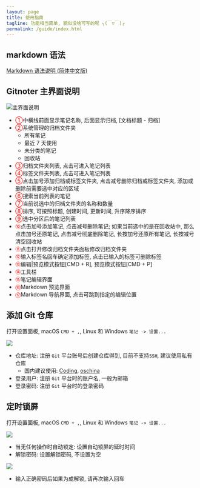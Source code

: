 ```yaml
---
layout: page
title: 使用指南
tagline: 功能相当简单, 貌似没啥可写的呢 ╮(￣▽￣)╭
permalink: /guide/index.html
---
```


## markdown 语法

[Markdown 语法说明 (简体中文版)](http://www.gitnoter.com/zh/document/2018/02/15/markdown-syntax-chinese.html)

## Gitnoter 主界面说明

![主界面说明](https://gitee.com/uploads/images/2018/0215/130224_dfc69b4e_91466.png)

- <font color="red">①</font><font>中横线前面显示笔记名称, 后面显示归档, [文档标题 - 归档]</font>
- <font color="red">②</font><font>系统管理的归档文件夹</font>
    + 所有笔记
    + 最近 7 天使用
    + 未分类的笔记
    + 回收站
- <font color="red">③</font><font>归档文件夹列表, 点击可进入笔记列表</font>
- <font color="red">④</font><font>标签文件夹列表, 点击可进入笔记列表</font>
- <font color="red">⑤</font><font>点击加号添加归档或标签文件夹, 点击减号删除归档或标签文件夹, 添加或删除前需要选中对应的区域</font>
- <font color="red">⑥</font><font>搜索当前列表的笔记</font>
- <font color="red">⑦</font><font>当前说选中的归档文件夹的名称和数量</font>
- <font color="red">⑧</font><font>排序, 可按照标题, 创建时间, 更新时间, 升序降序排序</font>
- <font color="red">⑨</font><font>选中分区后的笔记列表</font>
- <font color="red">⑩</font><font>点击加号添加笔记, 点击减号删除笔记; 如果当前选中的是在回收站中, 那么点击加号还原笔记, 点击减号彻底删除笔记, 长按加号还原所有笔记, 长按减号清空回收站</font>
- <font color="red">⑪</font><font>点击打开修改归档文件夹面板修改归档文件夹</font>
- <font color="red">⑫</font><font>输入标签名回车确定添加标签, 点击已输入的标签可删除标签</font>
- <font color="red">⑬</font><font>编辑|预览模式按钮[CMD + R], 预览模式按钮[CMD + P]</font>
- <font color="red">⑭</font><font>工具栏</font>
- <font color="red">⑮</font><font>笔记编辑界面</font>
- <font color="red">⑯</font><font>Markdown 预览界面</font>
- <font color="red">⑰</font><font>Markdown 导航界面, 点击可跳到指定的编辑位置</font>

## 添加 Git 仓库

打开设置面板, macOS `CMD + ,`, Linux 和 Windows `笔记 -> 设置...`

![](https://gitee.com/uploads/images/2018/0215/143605_4c248021_91466.jpeg)

- 仓库地址: 注册 `Git` 平台账号后创建仓库得到, 目前不支持`SSH`, 建议使用私有仓库
    + 国内建议使用: [Coding](https://coding.net/), [oschina](https://gitee.com)
- 登录用户: 注册 `Git` 平台时的账户名, 一般为邮箱
- 登录密码: 注册 `Git` 平台时的登录密码

## 定时锁屏

打开设置面板, macOS `CMD + ,`, Linux 和 Windows `笔记 -> 设置...`

![](https://gitee.com/uploads/images/2018/0215/143608_1b705f0a_91466.jpeg)

- 当无任何操作时自动锁定: 设置自动锁屏的延时时间
- 解锁密码: 设置解锁密码, 不设置为空

![](https://gitee.com/uploads/images/2018/0215/143543_4ce9b6e6_91466.jpeg)

- 输入正确密码后如果为成解锁, 请再次输入回车